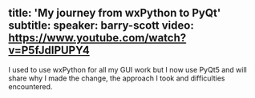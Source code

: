 title: 'My journey from wxPython to PyQt'
subtitle:
speaker: barry-scott
video: https://www.youtube.com/watch?v=P5fJdIPUPY4
---
I used to use wxPython for all my GUI work but I now use PyQt5 and will share why I made the change, the approach I took and difficulties encountered.
